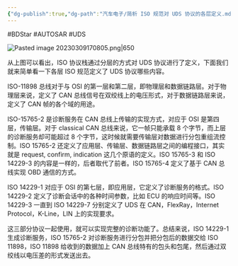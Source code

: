 ```yaml
---
{"dg-publish":true,"dg-path":"汽车电子/简析 ISO 规范对 UDS 协议的各层定义.md","permalink":"/汽车电子/简析 ISO 规范对 UDS 协议的各层定义/","created":"2019-11-07T09:20:24.000+08:00","updated":"2025-06-17T10:18:30.751+08:00"}
---
```


#BDStar #AUTOSAR #UDS 

![Pasted image 20230309170805.png|650](/img/user/0.Asset/resource/Pasted%20image%2020230309170805.png)

从上图可以看出，ISO 协议栈通过分层的方式对 UDS 协议进行了定义，下面我们就来简单看一下各层 ISO 规范定义了 UDS 协议哪些内容。

ISO-11898 总线对于与 OSI 的第一层和第二层，即物理层和数据链路层。对于物理层来说，定义了 CAN 总线信号在双绞线上的电压形式，对于数据链路层来说，定义了 CAN 帧的各个域的用途。

ISO-15765-2 是诊断服务在 CAN 总线上传输的实现方式，对应于 OSI 是第四层，传输层。对于 classical CAN 总线来说，它一帧只能承载 8 个字节，而上层的诊断服务却可能超过 8 个字节，这时候就需要传输层对数据进行分包重组流控制。ISO 15765-2 还定义了应用层、传输层、数据链路层之间的编程接口，其实就是 request, confirm, indication 这几个原语的定义。ISO 15765-3 和 ISO 14229-3 的内容是一样的，后者取代了前者。ISO 15765-4 定义了基于 CAN 总线实现 OBD 通信的方式。

ISO 14229-1 对应于 OSI 的第七层，即应用层，它定义了诊断服务的格式。ISO 14229-2 定义了诊断会话中的各种时间参数，比如 ECU 的响应时间等。ISO 14229-3 一直到 ISO 14229-7 分别定义了 UDS 在 CAN，FlexRay，Internet Protocol，K-Line，LIN 上的实现要求。

这三部分协议一起使用，就可以实现完整的诊断功能了。总结来说，ISO 14229-1 生成诊断服务，ISO 15765-2 对诊断服务进行分包并把分包后的数据交给 ISO 11898，ISO 11898 给收到的数据加上 CAN 总线特有的包头和包尾，然后通过双绞线以电压差的形式发送出去。 